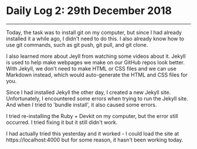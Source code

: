 # Daily Log 2: 29th December 2018
-----

Today, the task was to install git on my computer, but since I had already installed
it a while ago, I didn't need to do this. I also already know how to use git commands,
such as git push, git pull, and git clone.

I also learned more about Jeyll from watching some videos about it. Jekyll is used to help make webpages we make on our GitHub repos look better. With Jekyll, we don't need to make HTML or CSS files and we can use Markdown instead, which would auto-generate the HTML and CSS files for you.

Since I had installed Jekyll the other day, I created a new Jekyll site. Unfortunately, I encountered some errors when trying to run the Jekyll site. And when I tried to 'bundle install', it also caused some errors.

I tried re-installing the Ruby + Devkit on my computer, but the error still occurred. I tried fixing it but it still didn't work.

I had actually tried this yesterday and it worked - I could load the site at https://localhost:4000 but for some reason, it hasn't been working today.
